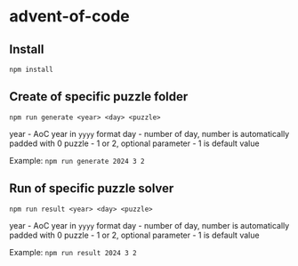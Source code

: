 # advent-of-code

## Install

`npm install`

## Create of specific puzzle folder

`npm run generate <year> <day> <puzzle>`

year   - AoC year in `yyyy` format
day    - number of day, number is automatically padded with 0
puzzle - 1 or 2, optional parameter - 1 is default value

Example: `npm run generate 2024 3 2`

## Run of specific puzzle solver

`npm run result <year> <day> <puzzle>`

year   - AoC year in `yyyy` format
day    - number of day, number is automatically padded with 0
puzzle - 1 or 2, optional parameter - 1 is default value

Example: `npm run result 2024 3 2`